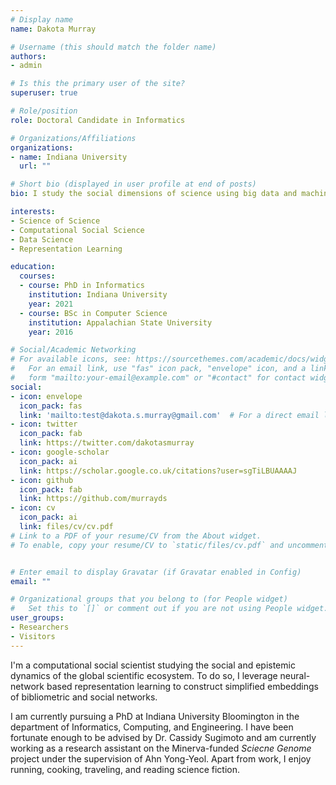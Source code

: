 ```yaml
---
# Display name
name: Dakota Murray

# Username (this should match the folder name)
authors:
- admin

# Is this the primary user of the site?
superuser: true

# Role/position
role: Doctoral Candidate in Informatics

# Organizations/Affiliations
organizations:
- name: Indiana University
  url: ""

# Short bio (displayed in user profile at end of posts)
bio: I study the social dimensions of science using big data and machine learning

interests:
- Science of Science
- Computational Social Science
- Data Science
- Representation Learning

education:
  courses:
  - course: PhD in Informatics
    institution: Indiana University
    year: 2021
  - course: BSc in Computer Science
    institution: Appalachian State University
    year: 2016

# Social/Academic Networking
# For available icons, see: https://sourcethemes.com/academic/docs/widgets/#icons
#   For an email link, use "fas" icon pack, "envelope" icon, and a link in the
#   form "mailto:your-email@example.com" or "#contact" for contact widget.
social:
- icon: envelope
  icon_pack: fas
  link: 'mailto:test@dakota.s.murray@gmail.com'  # For a direct email link, use "mailto:test@example.org".
- icon: twitter
  icon_pack: fab
  link: https://twitter.com/dakotasmurray
- icon: google-scholar
  icon_pack: ai
  link: https://scholar.google.co.uk/citations?user=sgTiLBUAAAAJ
- icon: github
  icon_pack: fab
  link: https://github.com/murrayds
- icon: cv
  icon_pack: ai
  link: files/cv/cv.pdf
# Link to a PDF of your resume/CV from the About widget.
# To enable, copy your resume/CV to `static/files/cv.pdf` and uncomment the lines below.  


# Enter email to display Gravatar (if Gravatar enabled in Config)
email: ""

# Organizational groups that you belong to (for People widget)
#   Set this to `[]` or comment out if you are not using People widget.  
user_groups:
- Researchers
- Visitors
---
```


I'm a computational social scientist studying the social and epistemic dynamics of the global scientific ecosystem. To do so, I leverage neural-network based representation learning to construct simplified embeddings of bibliometric and social networks.

I am currently pursuing a PhD at Indiana University Bloomington in the department of Informatics, Computing, and Engineering. I have been fortunate enough to be advised by Dr. Cassidy Sugimoto and am currently working as a research assistant on the Minerva-funded *Sciecne Genome* project under the supervision of Ahn Yong-Yeol. Apart from work, I enjoy running, cooking, traveling, and reading science fiction.

